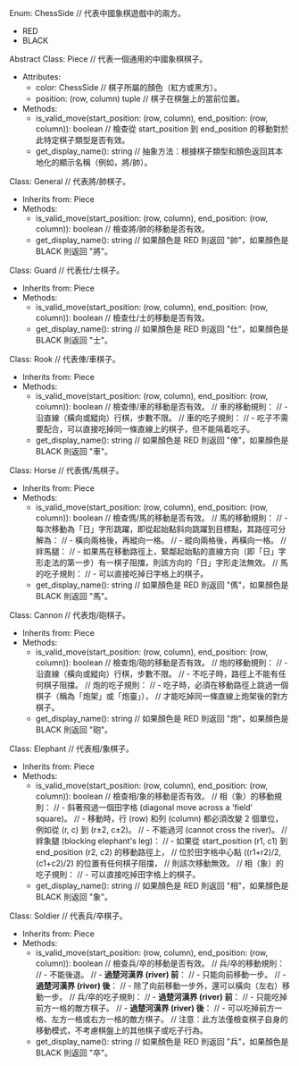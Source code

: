 Enum: ChessSide
  // 代表中國象棋遊戲中的兩方。
  - RED
  - BLACK

Abstract Class: Piece
  // 代表一個通用的中國象棋棋子。
  - Attributes:
    - color: ChessSide // 棋子所屬的顏色（紅方或黑方）。
    - position: (row, column) tuple // 棋子在棋盤上的當前位置。
  - Methods:
    - is_valid_move(start_position: (row, column), end_position: (row, column)): boolean
    // 檢查從 start_position 到 end_position 的移動對於此特定棋子類型是否有效。
    - get_display_name(): string
    // 抽象方法：根據棋子類型和顏色返回其本地化的顯示名稱（例如，將/帥）。

Class: General
  // 代表將/帥棋子。
  - Inherits from: Piece
  - Methods:
    - is_valid_move(start_position: (row, column), end_position: (row, column)): boolean
    // 檢查將/帥的移動是否有效。
    - get_display_name(): string
    // 如果顏色是 RED 則返回 "帥"，如果顏色是 BLACK 則返回 "將"。

Class: Guard
  // 代表仕/士棋子。
  - Inherits from: Piece
  - Methods:
    - is_valid_move(start_position: (row, column), end_position: (row, column)): boolean
    // 檢查仕/士的移動是否有效。
    - get_display_name(): string
    // 如果顏色是 RED 則返回 "仕"，如果顏色是 BLACK 則返回 "士"。

Class: Rook
  // 代表俥/車棋子。
  - Inherits from: Piece
  - Methods:
    - is_valid_move(start_position: (row, column), end_position: (row, column)): boolean
    // 檢查俥/車的移動是否有效。
    // 車的移動規則：
    //   - 沿直線（橫向或縱向）行棋，步數不限。
    // 車的吃子規則：
    //   - 吃子不需要配合，可以直接吃掉同一條直線上的棋子，但不能隔着吃子。
    - get_display_name(): string
    // 如果顏色是 RED 則返回 "俥"，如果顏色是 BLACK 則返回 "車"。

Class: Horse
  // 代表傌/馬棋子。
  - Inherits from: Piece
  - Methods:
    - is_valid_move(start_position: (row, column), end_position: (row, column)): boolean
    // 檢查傌/馬的移動是否有效。
    // 馬的移動規則：
    //   - 每次移動為「日」字形跳躍，即從起始點斜向跳躍到目標點，其路徑可分解為：
    //     - 橫向兩格後，再縱向一格。
    //     - 縱向兩格後，再橫向一格。
    // 絆馬腿：
    //   - 如果馬在移動路徑上，緊鄰起始點的直線方向（即「日」字形走法的第一步）有一棋子阻擋，則該方向的「日」字形走法無效。
    // 馬的吃子規則：
    //   - 可以直接吃掉日字格上的棋子。
    - get_display_name(): string
    // 如果顏色是 RED 則返回 "傌"，如果顏色是 BLACK 則返回 "馬"。

Class: Cannon
  // 代表炮/砲棋子。
  - Inherits from: Piece
  - Methods:
    - is_valid_move(start_position: (row, column), end_position: (row, column)): boolean
    // 檢查炮/砲的移動是否有效。
    // 炮的移動規則：
    //   - 沿直線（橫向或縱向）行棋，步數不限。
    //   - 不吃子時，路徑上不能有任何棋子阻擋。
    // 炮的吃子規則：
    //   - 吃子時，必須在移動路徑上跳過一個棋子（稱為「炮架」或「炮臺」），
    //     才能吃掉同一條直線上炮架後的對方棋子。
    - get_display_name(): string
    // 如果顏色是 RED 則返回 "炮"，如果顏色是 BLACK 則返回 "砲"。

Class: Elephant
  // 代表相/象棋子。
  - Inherits from: Piece
  - Methods:
    - is_valid_move(start_position: (row, column), end_position: (row, column)): boolean
    // 檢查相/象的移動是否有效。
    // 相（象）的移動規則：
    //   - 斜著飛過一個田字格 (diagonal move across a 'field' square)。
    //   - 移動時，行 (row) 和列 (column) 都必須改變 2 個單位，例如從 (r, c) 到 (r±2, c±2)。
    //   - 不能過河 (cannot cross the river)。
    // 絆象腿 (blocking elephant's leg)：
    //   - 如果從 start_position (r1, c1) 到 end_position (r2, c2) 的移動路徑上，
    //     位於田字格中心點 ((r1+r2)/2, (c1+c2)/2) 的位置有任何棋子阻擋，
    //     則該次移動無效。
    // 相（象）的吃子規則：
    //   - 可以直接吃掉田字格上的棋子。
    - get_display_name(): string
    // 如果顏色是 RED 則返回 "相"，如果顏色是 BLACK 則返回 "象"。

Class: Soldier
  // 代表兵/卒棋子。
  - Inherits from: Piece
  - Methods:
    - is_valid_move(start_position: (row, column), end_position: (row, column)): boolean
    // 檢查兵/卒的移動是否有效。
    // 兵/卒的移動規則：
    //   - 不能後退。
    //   - **過楚河漢界 (river) 前**：
    //     - 只能向前移動一步。
    //   - **過楚河漢界 (river) 後**：
    //     - 除了向前移動一步外，還可以橫向（左右）移動一步。
    // 兵/卒的吃子規則：
    //   - **過楚河漢界 (river) 前**：
    //     - 只能吃掉前方一格的敵方棋子。
    //   - **過楚河漢界 (river) 後**：
    //     - 可以吃掉前方一格、左方一格或右方一格的敵方棋子。
    // 注意：此方法僅檢查棋子自身的移動模式，不考慮棋盤上的其他棋子或吃子行為。
    - get_display_name(): string
    // 如果顏色是 RED 則返回 "兵"，如果顏色是 BLACK 則返回 "卒"。